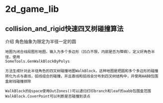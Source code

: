 # 2d_game_lib
## collision_and_rigid快速四叉树碰撞算法
介绍
    角色抽象为限定为半径一定的圆
    
    地图为闭合线段图形地图，输入为多个多边形（凹凸不限，内部是否为障碍），定义好角色半径，使用
    SomeTools.GenWalkBlockByPolys
    
    方法生成针对此半径角色的四叉树碰撞地图WalkBlock，这种地图是把圆和多个多边形的碰撞转化为点与直线，弧线组合的碰撞，并且直线和弧线会分布到四叉树结构中，并使用AABB包围盒射线碰撞排除
    
    WalkBlock的Qspace使用OutZones()可以递归打印branch和leaf的aabb包围盒范围
    WalkBlock.CoverPoint可以判断是否碰撞到该点

    
